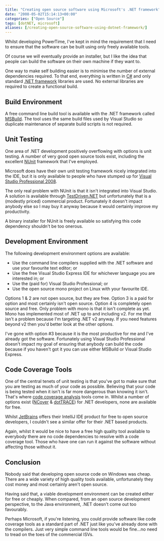 ```yaml
---
title: "Creating open source software using Microsoft's .NET framework"
date: "2008-05-02T15:14:13+00:00"
categories: ["Open Source"]
tags: [dotNET, microsoft]
aliases: [/creating-open-source-software-using-dotnet-framework/]
---
```


Whilst developing PowerTime, I've kept in mind the requirement that I need to ensure that the software can be built using only freely available tools.

Of course we will eventually provide an installer, but I like the idea that people can build the software on their own machine if they want to.

One way to make self building easier is to minimise the number of external dependencies required. To that end, everything is written in [C#](https://en.wikipedia.org/wiki/C_Sharp) and only standard [.NET framework](https://en.wikipedia.org/wiki/.NET_Framework) libraries are used. No external libraries are required to create a functional build.

## Build Environment

A free command line build tool is available with the .NET framework called [MSBuild](https://en.wikipedia.org/wiki/MSBuild). The tool uses the same build files used by Visual Studio so duplicate maintenance of separate build scripts is not required.

## Unit Testing

One area of .NET development positively overflowing with options is unit testing. A number of very good open source tools exist, including the excellent [NUnit](http://www.nunit.org/) framework that I've employed.

Microsoft does have their own unit testing framework nicely integrated into the IDE, but it is only available to people who have stumped up for [Visual Studio Professional 2008](http://msdn.microsoft.com/VStudio/).

The only real problem with NUnit is that it isn't integrated into Visual Studio. A solution is available through [TestDriven.NET](http://www.testdriven.net/) but unfortunately that is a (modestly priced) commercial product. Fortunately it doesn't impact anybody else so I may buy it anyway because it would certainly improve my productivity.

A binary installer for NUnit is freely available so satisfying this code dependency shouldn't be too onerous.

## Development Environment

The following development environment options are available:

- Use the command line compilers supplied with the .NET software and use your favourite text editor; or
- Use the free Visual Studio Express IDE for whichever language you are interested in; or
- Use the (paid for) Visual Studio Professional; or
- Use the open source mono project on Linux with your favourite IDE.

Options 1 &amp; 2 are not open source, but they are free. Option 3 is a paid for option and most certainly isn't open source. Option 4 is completely open source and free. Only problem with mono is that it isn't complete as yet. Mono has implemented most of .NET up to and including v2. For me that isn't a problem because I'm targeting .NET v2 anyway. If you need features beyond v2 then you'd better look at the other options.

I've gone with option #3 because it is the most productive for me and I've already got the software. Fortunately using Visual Studio Professional doesn't impact my goal of ensuring that anybody can build the code because if you haven't got it you can use either MSBuild or Visual Studio Express.

## Code Coverage Tools

One of the central tenets of unit testing is that you've got to make sure that you are testing as much of your code as possible. Believing that your code is being tested when it isn't is far more dangerous than knowing it isn't. That's where [code coverage analysis](https://en.wikipedia.org/wiki/Code_coverage) tools come in. Whilst a number of options exist ([NCover](http://www.ncover.com/) &amp; [dotTRACE](http://www.jetbrains.com/profiler/)) for .NET developers, none are available for free.

Whilst [JetBrains](http://www.jetbrains.com/) offers their IntelliJ IDE product for free to open source developers, I couldn't see a similar offer for their .NET based products.

Again, whilst it would be nice to have a free high quality tool available to everybody there are no code dependencies to resolve with a code coverage tool. Those who have one can run it against the software without affecting those without it.

## Conclusion

Nobody said that developing open source code on Windows was cheap. There are a wide variety of high quality tools available, unfortunately they cost money and most certainly aren't open source.

Having said that, a viable development environment can be created either for free or cheaply. When compared, from an open source development perspective, to the Java environment, .NET doesn't come out too favourably.

Perhaps Microsoft, if you're listening, you could provide software like code coverage tools as a standard part of .NET just like you've already done with the compilers. Just very simple command line tools would be fine...no need to tread on the toes of the commercial ISVs.
